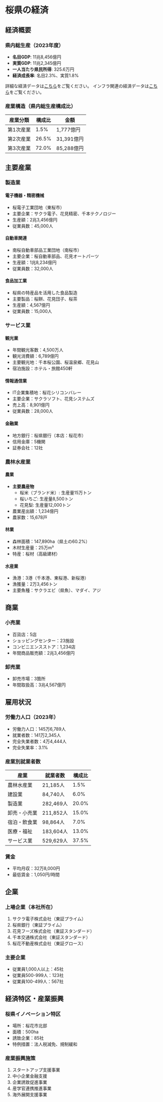 # 桜県の経済

## 経済概要

### 県内総生産（2023年度）
- **名目GDP**: 11兆8,456億円
- **実質GDP**: 11兆2,345億円
- **一人当たり県民所得**: 325.6万円
- **経済成長率**: 名目2.3%、実質1.8%

詳細な経済データは[こちら](./detailed-economy.md)をご覧ください。
インフラ関連の経済データは[こちら](./infrastructure-economy.md)をご覧ください。

### 産業構造（県内総生産構成比）
| 産業分類 | 構成比 | 金額 |
|---------|--------|------|
| 第1次産業 | 1.5% | 1,777億円 |
| 第2次産業 | 26.5% | 31,391億円 |
| 第3次産業 | 72.0% | 85,288億円 |

## 主要産業

### 製造業

#### 電子機器・精密機械
- 桜電子工業団地（東桜市）
- 主要企業：サクラ電子、花見精密、千本テクノロジー
- 生産額：2兆3,456億円
- 従業員数：45,000人

#### 自動車関連
- 南桜自動車部品工業団地（南桜市）
- 主要企業：桜自動車部品、花見オートパーツ
- 生産額：1兆8,234億円
- 従業員数：32,000人

#### 食品加工業
- 桜県の特産品を活用した食品製造
- 主要製品：桜餅、花見団子、桜茶
- 生産額：4,567億円
- 従業員数：15,000人

### サービス業

#### 観光業
- 年間観光客数：4,500万人
- 観光消費額：6,789億円
- 主要観光地：千本桜公園、桜温泉郷、花見山
- 宿泊施設：ホテル・旅館450軒

#### 情報通信業
- IT企業集積地：桜花シリコンバレー
- 主要企業：サクラソフト、花見システムズ
- 売上高：8,901億円
- 従業員数：28,000人

#### 金融業
- 地方銀行：桜県銀行（本店：桜花市）
- 信用金庫：5機関
- 証券会社：12社

### 農林水産業

#### 農業
- **主要農産物**
  - 桜米（ブランド米）: 生産量15万トン
  - 桜いちご: 生産量8,500トン
  - 花見梨: 生産量12,000トン
- 農業産出額：1,234億円
- 農家数：15,678戸

#### 林業
- 森林面積：147,890ha（県土の60.2%）
- 木材生産量：25万m³
- 特産：桜材（高級建材）

#### 水産業
- 漁港：3港（千本港、東桜港、新桜港）
- 漁獲量：2万3,456トン
- 主要魚種：サクラエビ（県魚）、マダイ、アジ

## 商業

### 小売業
- 百貨店：5店
- ショッピングセンター：23施設
- コンビニエンスストア：1,234店
- 年間商品販売額：2兆3,456億円

### 卸売業
- 卸売市場：3箇所
- 年間取扱高：3兆4,567億円

## 雇用状況

### 労働力人口（2023年）
- 労働力人口：145万6,789人
- 就業者数：141万2,345人
- 完全失業者数：4万4,444人
- 完全失業率：3.1%

### 産業別就業者数
| 産業 | 就業者数 | 構成比 |
|------|---------|--------|
| 農林水産業 | 21,185人 | 1.5% |
| 建設業 | 84,740人 | 6.0% |
| 製造業 | 282,469人 | 20.0% |
| 卸売・小売業 | 211,852人 | 15.0% |
| 宿泊・飲食業 | 98,864人 | 7.0% |
| 医療・福祉 | 183,604人 | 13.0% |
| サービス業 | 529,629人 | 37.5% |

### 賃金
- 平均月収：32万8,000円
- 最低賃金：1,050円/時間

## 企業

### 上場企業（本社所在）
1. サクラ電子株式会社（東証プライム）
2. 桜県銀行（東証プライム）
3. 花見フーズ株式会社（東証スタンダード）
4. 千本交通株式会社（東証スタンダード）
5. 桜花不動産株式会社（東証グロース）

### 主要企業
- 従業員1,000人以上：45社
- 従業員500-999人：123社
- 従業員100-499人：567社

## 経済特区・産業振興

### 桜県イノベーション特区
- 場所：桜花市北部
- 面積：500ha
- 誘致企業：85社
- 特例措置：法人税減免、規制緩和

### 産業振興施策
1. スタートアップ支援事業
2. 中小企業金融支援
3. 企業誘致促進事業
4. 産学官連携推進事業
5. 海外展開支援事業